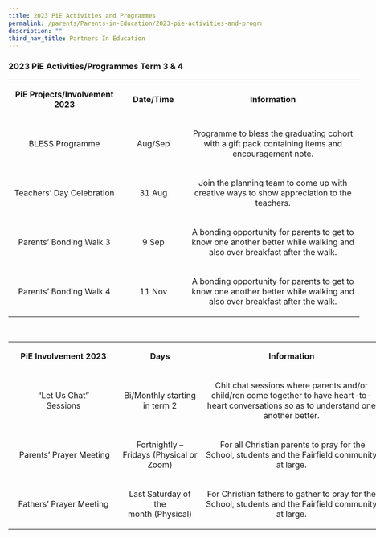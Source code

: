 ```yaml
---
title: 2023 PiE Activities and Programmes
permalink: /parents/Parents-in-Education/2023-pie-activities-and-programmes/
description: ""
third_nav_title: Partners In Education
---
```

### 2023 PiE&nbsp;Activities/Programmes Term 3 &amp; 4



<table style="width: 699px;">
<tbody>
<tr>
<td style="text-align: center; width: 213px;">
<p><strong>PiE Projects/Involvement 2023</strong></p>
</td>
<td style="text-align: center; width: 121.219px;">
<p><strong>Date/Time</strong></p>
</td>
<td style="text-align: center; width: 361.781px;">
<p><strong>Information</strong></p>
</td>
</tr>
<tr>
<td style="text-align: center; width: 213px;">
<p>BLESS Programme</p>
</td>
<td style="text-align: center; width: 121.219px;">
<p>Aug/Sep</p>
</td>
<td style="text-align: center; width: 361.781px;">
<p>Programme to bless the graduating cohort with a gift pack containing items and encouragement note.</p>
</td>
</tr>
<tr>
<td style="text-align: center; width: 213px;">
<p>Teachers’ Day Celebration</p>
</td>
<td style="text-align: center; width: 121.219px;">
<p>31 Aug</p>
</td>
<td style="text-align: center; width: 361.781px;">
<p>Join the planning team to come up with creative ways to show appreciation to the teachers.</p>
</td>
</tr>
<tr>
<td style="text-align: center; width: 213px;">
<p>Parents’ Bonding Walk 3</p>
</td>
<td style="text-align: center; width: 121.219px;">
<p>9 Sep</p>
</td>
<td style="text-align: center; width: 361.781px;">
<p>A bonding opportunity for parents to get to know one another better while walking and also over breakfast after the walk.</p>
</td>
</tr>
<tr>
<td style="text-align: center; width: 213px;">
<p>Parents’ Bonding Walk 4</p>
</td>
<td style="text-align: center; width: 121.219px;">
<p>11 Nov</p>
</td>
<td style="text-align: center; width: 361.781px;">
<p>A bonding opportunity for parents to get to know one another better while walking and also over breakfast after the walk.</p>
</td>
</tr>
</tbody>
</table>


<br>

<table style="width: 743px;">
<tbody>
<tr style="height: 31px;">
<td style="text-align: center; width: 216px; height: 31px;">
<p><strong>PiE Involvement 2023</strong></p>
</td>
<td style="text-align: center; width: 151.922px; height: 31px;">
<p><strong>Days</strong></p>
</td>
<td style="text-align: center; width: 371.078px; height: 31px;">
<p><strong>Information</strong></p>
</td>
</tr>
<tr style="height: 71.5px;">
<td style="text-align: center; width: 216px; height: 71.5px;">
<p>“Let Us Chat”<br>Sessions</p>
</td>
<td style="text-align: center; width: 151.922px; height: 71.5px;">
<p>Bi/Monthly starting in term 2</p>
</td>
<td style="text-align: center; width: 371.078px; height: 71.5px;">
<p>Chit chat sessions where parents and/or child/ren come together to have heart-to-heart conversations so as to understand one another better.</p>
</td>
</tr>
<tr style="height: 81px;">
<td style="text-align: center; width: 216px; height: 81px;">
<p>&nbsp;Parents’ Prayer Meeting</p>
</td>
<td style="text-align: center; width: 151.922px; height: 81px;">
<p>Fortnightly – Fridays (Physical or Zoom)</p>
</td>
<td style="text-align: center; width: 371.078px; height: 81px;">
<p>&nbsp;For all Christian parents to pray for the School, students and the Fairfield community at large.</p>
</td>
</tr>
<tr style="height: 81px;">
<td style="text-align: center; width: 216px; height: 81px;">
<p>Fathers’ Prayer Meeting</p>
</td>
<td style="text-align: center; width: 151.922px; height: 81px;">
<p>Last Saturday of the month&nbsp;(Physical)</p>
</td>
<td style="text-align: center; width: 371.078px; height: 81px;">
<p>For Christian fathers to gather to pray for the School, students and the Fairfield community at large.</p>
</td>
</tr>
</tbody>
</table>